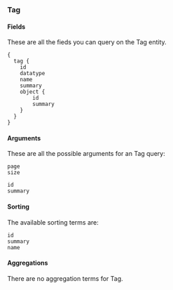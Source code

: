 
### Tag

#### Fields
These are all the fieds you can query on the Tag entity. 
```
{
  tag {
    id
    datatype
    name
    summary
    object {
        id
        summary
    }
  }
}
```
#### Arguments
These are all the possible arguments for an Tag query:
```
page
size

id
summary
```

#### Sorting
The available sorting terms are:
```
id
summary
name
```
#### Aggregations
There are no aggregation terms for Tag.